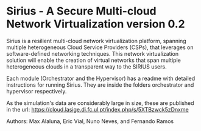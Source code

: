 # Sirius - A Secure Multi-cloud Network Virtualization version 0.2

Sirius is a resilient multi-cloud network virtualization platform, spanning multiple heterogeneous  Cloud Service  Providers  (CSPs), that leverages on software-defined networking techniques. This network virtualization solution will enable the creation of virtual networks that span multiple heterogeneous clouds in a transparent way to the SIRIUS users.

Each module (Orchestrator and the Hypervisor) has a readme with detailed instructions for running Sirius. They are inside the folders orchestrator and hypervisor respectively.

As the simulation's data are considerably large in size, these are published in the url: https://cloud.lasige.di.fc.ul.pt/index.php/s/5XTBzwck5zDnxme

Authors: Max Alaluna, Eric Vial, Nuno Neves, and Fernando Ramos
